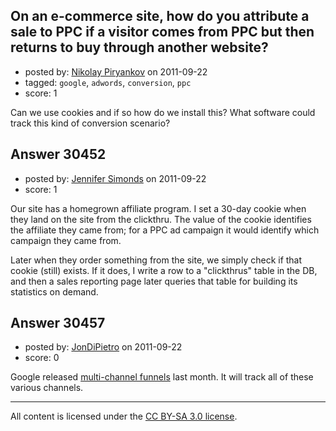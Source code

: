 ## On an e-commerce site, how do you attribute a sale to PPC if a visitor comes from PPC but then returns to buy through another website?

- posted by: [Nikolay Piryankov](https://stackexchange.com/users/-1/8046-nikolay-piryankov) on 2011-09-22
- tagged: `google`, `adwords`, `conversion`, `ppc`
- score: 1

Can we use cookies and if so how do we install this? What software could track this kind of conversion scenario?


## Answer 30452

- posted by: [Jennifer Simonds](https://stackexchange.com/users/-1/13461-jennifer-simonds) on 2011-09-22
- score: 1

Our site has a homegrown affiliate program. I set a 30-day cookie when they land on the site from the clickthru. The value of the cookie identifies the affiliate they came from; for a PPC ad campaign it would identify which campaign they came from.

Later when they order something from the site, we simply check if that cookie (still) exists. If it does, I write a row to a "clickthrus" table in the DB, and then a sales reporting page later queries that table for building its statistics on demand.



## Answer 30457

- posted by: [JonDiPietro](https://stackexchange.com/users/-1/11642-jondipietro) on 2011-09-22
- score: 0

<p>Google released <a href="http://analytics.blogspot.com/2011/08/introducing-multi-channel-funnels.html" rel="nofollow">multi-channel funnels</a> last month. It will track all of these various channels.</p>




---

All content is licensed under the [CC BY-SA 3.0 license](https://creativecommons.org/licenses/by-sa/3.0/).
